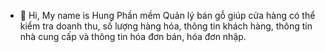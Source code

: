 - 👋 Hi, My name is Hung
Phần mềm Quản lý bán gỗ giúp cửa hàng có thể kiểm tra doanh thu, số lượng hàng hóa, thông tin khách hàng, thông tin nhà cung cấp và thông tin hóa đơn bán, hóa đơn nhập.

<!---
volam2cva/Quan-Ly-Ban-Go is a ✨ special ✨ repository because its `README.md` (this file) appears on your GitHub profile.
You can click the Preview link to take a look at your changes.
--->
